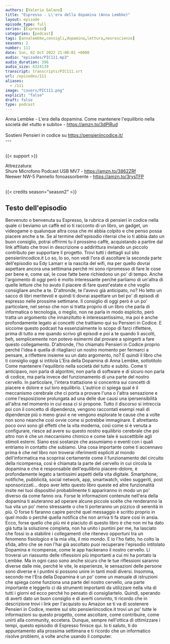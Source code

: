 ```yaml
---
authors: [Valerio Galano]
title: "Espresso - L\'era della dopamina (Anna Lembke)"
layout: episode
episode_type: full
series: [Espresso]
categories: [podcast]
tags: [annalembke,consigli,dopamina,lettura,neuroscienze]
seasons: 2
number: 111
date: Sun, 02 Oct 2022 21:00:01 +0000
audio: "episodes/PIC111.mp3"
audio_duration: 396
audio_size: 6324139
transcript: transcripts/PIC111.srt
url: /episodes/111
aliases: 
  - /111
image: "covers/PIC111.png"
explicit: "false"
draft: false
type: podcast
---
```

Anna Lembke - L'era della dopamina. Come mantenere l'equilibrio nella società del «tutto e subito» - <a href="https://amzn.to/3dPlRud" rel="noopener">https://amzn.to/3dPlRud</a> <br />
<br />
Sostieni Pensieri in codice su <a href="https://pensieriincodice.it/" rel="noopener">https://pensieriincodice.it/</a> <br />
---<br />
<br />


{{< support >}}

Attrezzatura:<br />
Shure Microfono Podcast USB MV7 - <a href="https://amzn.to/3862ZRf" rel="noopener">https://amzn.to/3862ZRf</a> <br />
Neewer NW-5 Pannello fonoassorbente - <a href="https://amzn.to/3rysTFP" rel="noopener">https://amzn.to/3rysTFP</a> <br />
<br />


{{< credits season="season2" >}}

<!-- more -->

## Testo dell'episodio

Benvenuto o benvenuta su Espresso, la rubrica di pensieri in codice nella quale ci beviamo
un caffè ed io ti racconto di un libro, un gadget, un videogame o qualunque altra cosa
che mi abbia colpito e che penso possa piacere anche a te.
Se al termine dell'episodio riterrai che io ti abbia dato un buon consiglio, potrai offrirmi
tu il prossimo caffè, acquistando a partire dal link affiliato che trovi in descrizione
o addirittura inviando un piccolo contributo per supportare il progetto. Trovi tutti i
dettagli sul sito pensieriincodice.it
Lo so, lo so, non vedi l'ora di ascoltare la seconda parte dell'episodio
su Edy Lamarr e la nascita del wifi, ma per quello dovrai aspettare ancora una settimana
perché mi sono ripromesso di fare le cose per bene e, come sai, le cose fatte bene richiedono
un po' di tempo. Anche l'argomento di oggi però è molto interessante perché parliamo
di un'altra di quelle letture che ho avuto il piacere di fare quest'estate e che voglio
consigliare anche a te. D'altronde, te l'avevo già anticipato, no? Ho letto un sacco di
libri meritevoli e quindi ti dovrai aspettare un bel po' di episodi di espresso nelle prossime
settimane. Il consiglio di oggi però è un po' particolare, nel senso che non si tratta
proprio di un libro che parla di informatica o tecnologia, o meglio, non ne parla in modo
esplicito, però tratta un argomento che innanzitutto è interessantissimo, ma poi è anche profondamente
legato ai concetti che trattiamo qui su Pensieri in Codice. E siccome questo podcast ha essenzialmente
lo scopo di farci riflettere, prima di tutto a me quando scrivo gli episodi e poi a te
quando li ascolti, beh, semplicemente non potevo esimermi dal provare a spingerti a
fare questo collegamento. D'altronde, l'ho chiamato Pensieri in Codice proprio perché
l'idea è quella di ritagliarci un nostro momento per fermarci a pensare, a riflettere
insieme su un dato argomento, no? E quindi il libro che ti consiglio oggi si intitola
L'Era della Dopamina di Anna Lembke, sottotitolo Come mantenere l'equilibrio nella società
del tutto e subito. Come ti anticipavo, non parla di algoritmi, non parla di software
e di sicuro non parla di codice, ma parla invece del funzionamento di una parte del
nostro cervello. In particolare, l'intera trattazione si concentra sui concetti di
piacere e dolore e sul loro equilibrio. L'autrice ci spiega qual è il meccanismo cerebrale
che ci porta a provare l'una o l'altra sensazione e come l'esposizione prolungata ad una delle
due causi una ipersensibilità all'altra nel momento in cui essa ci si propone. Tutto
il discorso si intreccia poi con il concetto di dipendenza, vengono raccontati esempi reali
di dipendenze più o meno gravi e ne vengono esplorate le cause che a volte non sono neanche
così ovvie come si potrebbe immaginare. E altrettanto poco ovvi sono gli effetti che
la vita moderna, così come si è venuta a configurare, riesce ad avere su questo nostro
equilibrio cerebrale che poi altro non è che un meccanismo chimico e come tale è suscettibile
agli stimoli esterni. Siano essi sostanze che assumiamo o eventi con i quali entriamo
in contatto che subiamo. Una cosa importante come ti accennavo prima è che nel libro non
troverai riferimenti espliciti al mondo dell'informatica ma scoprirai certamente come il funzionamento
del circuito della ricompensa, così è chiamata la parte del cervello in cui circola la dopamina
e che è responsabile dell'equilibrio piacere-dolore, è profondamente legato a tantissimi aspetti
della vita digitale. Smartphone, notifiche, pubblicità, social network, app, smartwatch,
video suggeriti, post sponsorizzati... dopo aver letto questo libro queste ed altre funzionalità
insite nei tuoi dispositivi probabilmente ti appariranno in modo un po' diverso da
come fanno ora. Forse le informazioni contenute nell'era della dopamina ti aiuteranno ad operare
alcune piccole scelte che renderanno la tua vita un po' meno stressante o che ti porteranno
un pizzico di serenità in più. O forse ti faranno capire perché quel messaggio è
scritto proprio in quel modo o perché quella notifica che non arriva ti fa stare così
in ansia. Ecco, forse quello che più mi è piaciuto di questo libro è che non mi ha
dato già tutta la soluzione completa, non ha unito i puntini per me, ha lasciato che
fossi io a stabilire i collegamenti che ritenevo opportuni tra un fenomeno fisiologico e la
mia vita, il mio mondo. E io l'ho fatto, ho colto la sfida, altro che se non l'hai già
ascoltato puoi recuperare l'episodio intitolato Dopamina e ricompense, come le app hackerano
il nostro cervello. Lì troverai un riassunto delle riflessioni più importanti a cui mi
ha portato la Lembke. Ma in ogni caso sono anche sicuro che le tue riflessioni saranno
diverse dalle mie, perché le vite, le esperienze, le sensazioni delle persone sono diverse e
i puntini si possono unire in tanti modi diversi. Insomma, secondo me l'Era della Dopamina è
un po' come un manuale di istruzioni che spiega come funziona una parte del nostro cervello,
una parte importante e leggerlo ci dà strumenti importanti da utilizzare nella vita di tutti
i giorni ed ecco perché ho pensato di consigliartelo. Quindi, sperando di averti dato un buon consiglio
e di averti convinto, ti ricordo che in descrizione trovi i link per l'acquisto su Amazon se ti va
di sostenere Pensieri in Codice, mentre sul sito pensieriincodice.it trovi un po' tutte le
informazioni su questo progetto, come ascoltare, come contribuire, come unirti alla community,
eccetera. Dunque, sempre nell'ottica di ottimizzare i tempi, questo episodio di Espresso finisce qui.
Io ti saluto, ti do appuntamento alla prossima settimana e ti ricordo che un informatico risolve
problemi, a volte anche usando il computer.

